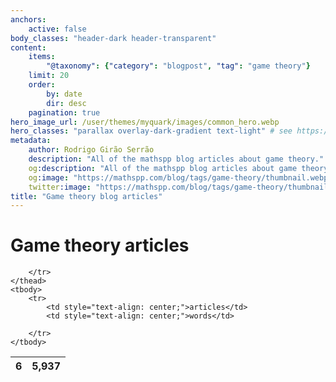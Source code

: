 ```yaml
---
anchors:
    active: false
body_classes: "header-dark header-transparent"
content:
    items:
        "@taxonomy": {"category": "blogpost", "tag": "game theory"}
    limit: 20
    order:
        by: date
        dir: desc
    pagination: true
hero_image_url: /user/themes/myquark/images/common_hero.webp
hero_classes: "parallax overlay-dark-gradient text-light" # see https://demo.getgrav.org/blog-skeleton/blog/hero-classes
metadata:
    author: Rodrigo Girão Serrão
    description: "All of the mathspp blog articles about game theory."
    og:description: "All of the mathspp blog articles about game theory."
    og:image: "https://mathspp.com/blog/tags/game-theory/thumbnail.webp"
    twitter:image: "https://mathspp.com/blog/tags/game-theory/thumbnail.webp"
title: "Game theory blog articles"
---
```


# Game theory articles


<table class="stats-table">
    <thead>
        <tr>
            <th style="text-align: center;">6</th>
            <th style="text-align: center;">5,937</th>
            
        </tr>
    </thead>
    <tbody>
        <tr>
            <td style="text-align: center;">articles</td>
            <td style="text-align: center;">words</td>
            
        </tr>
    </tbody>
</table>